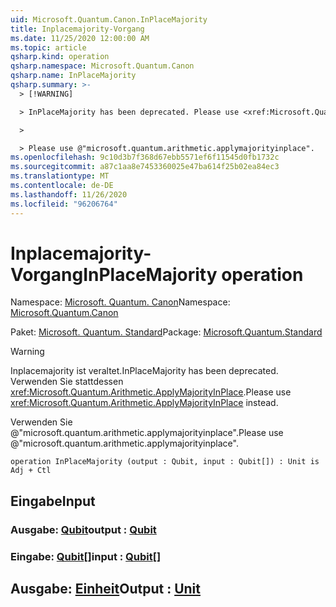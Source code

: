 ```yaml
---
uid: Microsoft.Quantum.Canon.InPlaceMajority
title: Inplacemajority-Vorgang
ms.date: 11/25/2020 12:00:00 AM
ms.topic: article
qsharp.kind: operation
qsharp.namespace: Microsoft.Quantum.Canon
qsharp.name: InPlaceMajority
qsharp.summary: >-
  > [!WARNING]

  > InPlaceMajority has been deprecated. Please use <xref:Microsoft.Quantum.Arithmetic.ApplyMajorityInPlace> instead.

  >

  > Please use @"microsoft.quantum.arithmetic.applymajorityinplace".
ms.openlocfilehash: 9c10d3b7f368d67ebb5571ef6f11545d0fb1732c
ms.sourcegitcommit: a87c1aa8e7453360025e47ba614f25b02ea84ec3
ms.translationtype: MT
ms.contentlocale: de-DE
ms.lasthandoff: 11/26/2020
ms.locfileid: "96206764"
---
```

# <a name="inplacemajority-operation"></a><span data-ttu-id="59eda-102">Inplacemajority-Vorgang</span><span class="sxs-lookup"><span data-stu-id="59eda-102">InPlaceMajority operation</span></span>

<span data-ttu-id="59eda-103">Namespace: [Microsoft. Quantum. Canon](xref:Microsoft.Quantum.Canon)</span><span class="sxs-lookup"><span data-stu-id="59eda-103">Namespace: [Microsoft.Quantum.Canon](xref:Microsoft.Quantum.Canon)</span></span>

<span data-ttu-id="59eda-104">Paket: [Microsoft. Quantum. Standard](https://nuget.org/packages/Microsoft.Quantum.Standard)</span><span class="sxs-lookup"><span data-stu-id="59eda-104">Package: [Microsoft.Quantum.Standard](https://nuget.org/packages/Microsoft.Quantum.Standard)</span></span>


> [!WARNING]
> <span data-ttu-id="59eda-105">Inplacemajority ist veraltet.</span><span class="sxs-lookup"><span data-stu-id="59eda-105">InPlaceMajority has been deprecated.</span></span> <span data-ttu-id="59eda-106">Verwenden Sie stattdessen <xref:Microsoft.Quantum.Arithmetic.ApplyMajorityInPlace>.</span><span class="sxs-lookup"><span data-stu-id="59eda-106">Please use <xref:Microsoft.Quantum.Arithmetic.ApplyMajorityInPlace> instead.</span></span>
>
> <span data-ttu-id="59eda-107">Verwenden Sie @"microsoft.quantum.arithmetic.applymajorityinplace".</span><span class="sxs-lookup"><span data-stu-id="59eda-107">Please use @"microsoft.quantum.arithmetic.applymajorityinplace".</span></span>



```qsharp
operation InPlaceMajority (output : Qubit, input : Qubit[]) : Unit is Adj + Ctl
```


## <a name="input"></a><span data-ttu-id="59eda-108">Eingabe</span><span class="sxs-lookup"><span data-stu-id="59eda-108">Input</span></span>

### <a name="output--qubit"></a><span data-ttu-id="59eda-109">Ausgabe: [Qubit](xref:microsoft.quantum.lang-ref.qubit)</span><span class="sxs-lookup"><span data-stu-id="59eda-109">output : [Qubit](xref:microsoft.quantum.lang-ref.qubit)</span></span>




### <a name="input--qubit"></a><span data-ttu-id="59eda-110">Eingabe: [Qubit](xref:microsoft.quantum.lang-ref.qubit)[]</span><span class="sxs-lookup"><span data-stu-id="59eda-110">input : [Qubit](xref:microsoft.quantum.lang-ref.qubit)[]</span></span>





## <a name="output--unit"></a><span data-ttu-id="59eda-111">Ausgabe: [Einheit](xref:microsoft.quantum.lang-ref.unit)</span><span class="sxs-lookup"><span data-stu-id="59eda-111">Output : [Unit](xref:microsoft.quantum.lang-ref.unit)</span></span>

